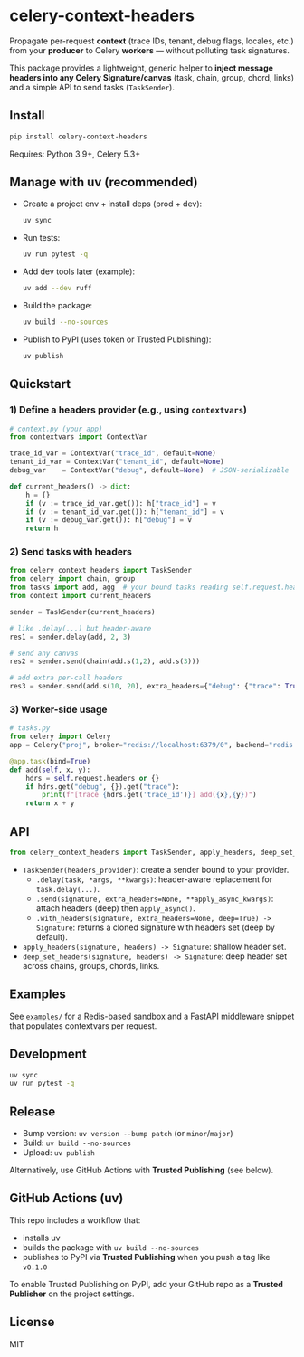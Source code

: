 # celery-context-headers

Propagate per-request **context** (trace IDs, tenant, debug flags, locales, etc.) from your **producer** to Celery **workers** — without polluting task signatures.

This package provides a lightweight, generic helper to **inject message headers into any Celery Signature/canvas** (task, chain, group, chord, links) and a simple API to send tasks (`TaskSender`).

## Install

```bash
pip install celery-context-headers
```

Requires: Python 3.9+, Celery 5.3+

## Manage with **uv** (recommended)

- Create a project env + install deps (prod + dev):  
  ```bash
  uv sync
  ```
- Run tests:  
  ```bash
  uv run pytest -q
  ```
- Add dev tools later (example):  
  ```bash
  uv add --dev ruff
  ```
- Build the package:  
  ```bash
  uv build --no-sources
  ```
- Publish to PyPI (uses token or Trusted Publishing):  
  ```bash
  uv publish
  ```

## Quickstart

### 1) Define a headers provider (e.g., using `contextvars`)
```python
# context.py (your app)
from contextvars import ContextVar

trace_id_var = ContextVar("trace_id", default=None)
tenant_id_var = ContextVar("tenant_id", default=None)
debug_var    = ContextVar("debug", default=None)  # JSON-serializable

def current_headers() -> dict:
    h = {}
    if (v := trace_id_var.get()): h["trace_id"] = v
    if (v := tenant_id_var.get()): h["tenant_id"] = v
    if (v := debug_var.get()): h["debug"] = v
    return h
```

### 2) Send tasks with headers
```python
from celery_context_headers import TaskSender
from celery import chain, group
from tasks import add, agg  # your bound tasks reading self.request.headers
from context import current_headers

sender = TaskSender(current_headers)

# like .delay(...) but header-aware
res1 = sender.delay(add, 2, 3)

# send any canvas
res2 = sender.send(chain(add.s(1,2), add.s(3)))

# add extra per-call headers
res3 = sender.send(add.s(10, 20), extra_headers={"debug": {"trace": True}})
```

### 3) Worker-side usage
```python
# tasks.py
from celery import Celery
app = Celery("proj", broker="redis://localhost:6379/0", backend="redis://localhost:6379/0")

@app.task(bind=True)
def add(self, x, y):
    hdrs = self.request.headers or {}
    if hdrs.get("debug", {}).get("trace"):
        print(f"[trace {hdrs.get('trace_id')}] add({x},{y})")
    return x + y
```

## API

```python
from celery_context_headers import TaskSender, apply_headers, deep_set_headers
```

- `TaskSender(headers_provider)`: create a sender bound to your provider.
  - `.delay(task, *args, **kwargs)`: header-aware replacement for `task.delay(...)`.
  - `.send(signature, extra_headers=None, **apply_async_kwargs)`: attach headers (deep) then `apply_async()`.
  - `.with_headers(signature, extra_headers=None, deep=True) -> Signature`: returns a cloned signature with headers set (deep by default).
- `apply_headers(signature, headers) -> Signature`: shallow header set.
- `deep_set_headers(signature, headers) -> Signature`: deep header set across chains, groups, chords, links.

## Examples

See [`examples/`](./examples) for a Redis-based sandbox and a FastAPI middleware snippet that populates contextvars per request.

## Development

```bash
uv sync
uv run pytest -q
```

## Release

- Bump version: `uv version --bump patch` (or `minor`/`major`)
- Build: `uv build --no-sources`
- Upload: `uv publish`

Alternatively, use GitHub Actions with **Trusted Publishing** (see below).

## GitHub Actions (uv)

This repo includes a workflow that:
- installs uv
- builds the package with `uv build --no-sources`
- publishes to PyPI via **Trusted Publishing** when you push a tag like `v0.1.0`

To enable Trusted Publishing on PyPI, add your GitHub repo as a **Trusted Publisher** on the project settings.

## License

MIT
